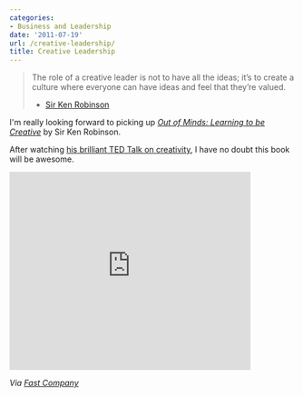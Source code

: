 ```yaml
---
categories:
- Business and Leadership
date: '2011-07-19'
url: /creative-leadership/
title: Creative Leadership
---
```


<blockquote>The role of a creative leader is not to have all the ideas; it’s to create a culture where everyone can have ideas and feel that they’re valued.

- <a href="http://www.fastcompany.com/1764044/ken-robinson-on-the-principles-of-creative-leadership">Sir Ken Robinson</a></blockquote>

I'm really looking forward to picking up <em><a href="http://www.amazon.com/Out-Our-Minds-Learning-Creative/dp/1841121258">Out of Minds: Learning to be Creative</a></em> by Sir Ken Robinson.

After watching <a href="https://www.youtube.com/watch?v=iG9CE55wbtY">his brilliant TED Talk on creativity</a>, I have no doubt this book will be awesome.

<div class="fluid-vids"><iframe class="alignc" width="425" height="349" src="https://www.youtube.com/embed/iG9CE55wbtY" frameborder="0" allowfullscreen></iframe></div>

<em>Via <a href="http://www.fastcompany.com/1764044/ken-robinson-on-the-principles-of-creative-leadership">Fast Company</a></em>